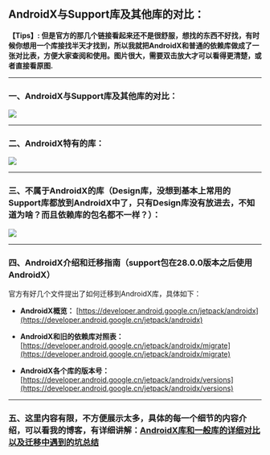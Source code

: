 ## AndroidX与Support库及其他库的对比：


**【Tips】: 但是官方的那几个链接看起来还不是很舒服，想找的东西不好找，有时候你想用一个库接找半天才找到，所以我就把AndroidX和普通的依赖库做成了一张对比表，方便大家查阅和使用。图片很大，需要双击放大才可以看得更清楚，或者直接看原图.**

----

### 一、AndroidX与Support库及其他库的对比：

![](../pic/AndroidX库和一般的support库版本完整对比图1.png)

----

### 二、AndroidX特有的库：

![](../pic/AndroidX库和一般的support库版本完整对比图2.png)

----

### 三、不属于AndroidX的库（Design库，没想到基本上常用的Support库都放到AndroidX中了，只有Design库没有放进去，不知道为啥？而且依赖库的包名都不一样？）：


![](../pic/AndroidX库和一般的support库版本完整对比图3.png)

----

### 四、AndroidX介绍和迁移指南（support包在28.0.0版本之后使用AndroidX）

官方有好几个文件提出了如何迁移到AndroidX库，具体如下：

* **AndroidX概览：** [https://developer.android.google.cn/jetpack/androidx](https://developer.android.google.cn/jetpack/androidx)

* **AndroidX和旧的依赖库对照表：** [https://developer.android.google.cn/jetpack/androidx/migrate](https://developer.android.google.cn/jetpack/androidx/migrate)

* **AndroidX各个库的版本号：**  [https://developer.android.google.cn/jetpack/androidx/versions](https://developer.android.google.cn/jetpack/androidx/versions)

----

### 五、这里内容有限，不方便展示太多，具体的每一个细节的内容介绍，可以看我的博客，有详细讲解：**[AndroidX库和一般库的详细对比以及迁移中遇到的坑总结](https://www.jianshu.com/p/391d8547ab8b)**